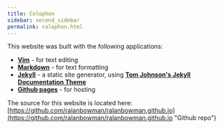 ```yaml
---
title: Colophon
sidebar: second_sidebar
permalink: colophon.html
---
```


This website was built with the following applications:

* [**Vim**](http://www.vim.org "Vim") - for text editing  
* [**Markdown**](https://en.wikipedia.org/wiki/Markdown "Markdown") - for text formatting  
* [**Jekyll**](https://jekyllrb.com/ "Jekyll") - a static site generator, using [**Tom Johnson's Jekyll Documentation Theme**](http://idratherbewriting.com/documentation-theme-jekyll/index.html "Jekyll Documenation Theme")   
* [**Github pages**](https://pages.github.com/ "Github pages") - for hosting 

The source for this website is located here: [https://github.com/ralanbowman/ralanbowman.github.io](https://github.com/ralanbowman/ralanbowman.github.io "Github repo")  

<!--
<center>This website is dedicated to the loving memory of my wife, Helly.</center>

<center>{% include inline_image.html file="IMG_1525.JPG" alt="Helly and Mister Fusspot" %} </center>

<center><strong>Helen Michelle Aurora Bowman</strong></center>  
<center>September 15th, 1966 - September 1st, 2016</center>  
<center>Rest now, angel. You are forever my sweetheart.</center>  -->
